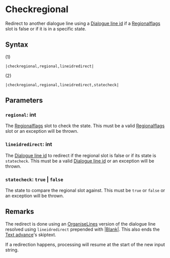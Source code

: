# Checkregional

Redirect to another dialogue line using a [Dialogue line id](../Dialogue%20line%20id.md) if a [Regionalflags](../../../Flags%20arrays/Regionalflags.md) slot is false or if it is in a specific state.

## Syntax

(1)

````
|checkregional,regional,lineidredirect|
````

(2)

````
|checkregional,regional,lineidredirect,statecheck|
````

## Parameters

### `regional`: int

The [Regionalflags](../../../Flags%20arrays/Regionalflags.md) slot to check the state. This must be a valid [Regionalflags](../../../Flags%20arrays/Regionalflags.md) slot or an exception will be thrown.

### `lineidredirect`: int

The [Dialogue line id](../Dialogue%20line%20id.md) to redirect if the regional slot is false or if its state is `statecheck`. This must be a valid [Dialogue line id](../Dialogue%20line%20id.md) or an exception will be thrown.

### `statecheck`: `true` | `false`

The state to compare the regional slot against. This must be `true` or `false` or an exception will be thrown.

## Remarks

The redirect is done using an [OrganiseLines](../../Related%20Systems/Automatic%20Line%20Breaks/OrganiseLines.md) version of the dialogue line resolved using `lineidredirect` prepended with |[Blank](Blank.md)\|. This also ends the [Text advance](../../Related%20Systems/Text%20advance.md)'s skiptext.

If a redirection happens, processing will resume at the start of the new input string.
